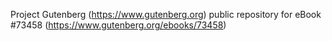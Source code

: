 Project Gutenberg (https://www.gutenberg.org) public repository for eBook #73458 (https://www.gutenberg.org/ebooks/73458)
